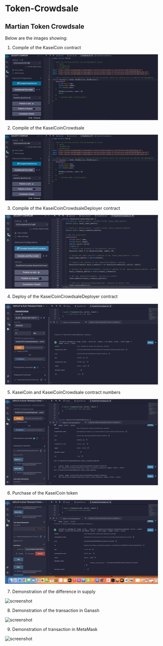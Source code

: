 # Token-Crowdsale
## Martian Token Crowdsale 

Below are the images showing:

1. Compile of the KaseiCoin contract

![screenshot](./Evaluation_evidence/01KaseiCoin_compile.png)

2. Compile of the KaseiCoinCrowdsale

![screenshot](./Evaluation_evidence/01KaseiCoin_compile.png)

3. Compile of the KaseiCoinCrowdsaleDeployer contract

![screenshot](./Evaluation_evidence/03KaseiCoinCrowdsaleDeployer_compile.png)

4. Deploy of the KaseiCoinCrowdsaleDeployer contract

![screenshot](./Evaluation_evidence/04KaseiCoinCroudsaleDeployer_Deploy.png)

5. KaseiCoin and KaseiCoinCrowdsale contract numbers

![screenshot](./Evaluation_evidence/05Crowdsale_Coin_ContractNum.png)

6. Purchase of the KaseiCoin token

![screenshot](./Evaluation_evidence/06Coin_transaction.png)

7. Demonstration of the difference in supply 

![screenshot](./Evaluation_evidence/07difference_supply.png.png)

8. Demonstration of the transaction in Ganash

![screenshot](./Evaluation_evidence/08Transaction_in_Ganache.png.png)

9. Demonstration of transaction in MetaMask

![screenshot](./Evaluation_evidence/09Transaction_in_MetaMask.png.png)

